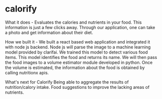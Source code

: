 # calorify
What it does - 
Evaluates the calories and nutrients in your food. This information is just a few clicks away. Through our application, one can take a photo and get information about their diet.

How we built it - 
We built a react based web application and integrated it with node js backend. Node js will parse the image to a machine learning model provided by clarifai. We trained this model to detect various food items. This model identifies the food and returns its name. We will then pass the food images to a volume estimator module developed in python. Once the volume is estimated, the information about the food is obtained by calling nutritionx apis.

What's next for Calorify
Being able to aggregate the results of nutrition/calory intake. Food suggestions to improve the lacking areas of nutrients.
